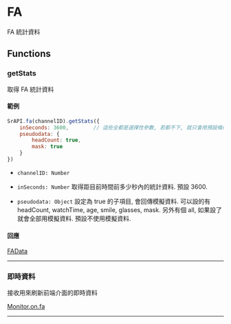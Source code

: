 # FA

FA 統計資料

## Functions

### getStats

取得 FA 統計資料

#### 範例

```javascript
SrAPI.fa(channelID).getStats({
    inSeconds: 3600,        // 這些全都是選擇性參數, 若都不下, 就只會用預設條件查   
    pseudodata: {
        headCount: true,
        mask: true
    }
})
```

- `channelID: Number`

- `inSeconds: Number` 取得距目前時間前多少秒內的統計資料. 預設 3600.

- `pseudodata: Object` 設定為 true 的子項目, 會回傳模擬資料. 可以設的有 headCount, watchTime, age, smile, glasses, mask. 另外有個 all, 如果設了就會全部用模擬資料. 預設不使用模擬資料.


#### 回應

[FAData](https://github.com/Org08/sdb-nexus/blob/master/docs/API/SrAPI/FAData.md)

---

### 即時資料

接收用來刷新前端介面的即時資料

[Monitor.on.fa](https://github.com/Org08/sdb-nexus/blob/master/docs/API/SrAPI/Monitor.md#fa)

---
